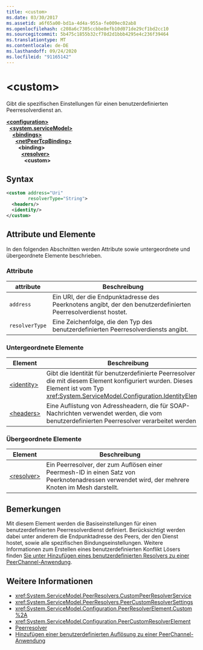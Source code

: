 ```yaml
---
title: <custom>
ms.date: 03/30/2017
ms.assetid: a6f65a00-bd1a-4d4a-955a-fe009ec02ab8
ms.openlocfilehash: c208a6c7305ccbbe8efb10d071de29cf1bd2cc10
ms.sourcegitcommit: 5b475c1855b32cf78d2d1bbb4295e4c236f39464
ms.translationtype: MT
ms.contentlocale: de-DE
ms.lasthandoff: 09/24/2020
ms.locfileid: "91165142"
---
```

# \<custom>

Gibt die spezifischen Einstellungen für einen benutzerdefinierten Peerresolverdienst an.  
  
[**\<configuration>**](../configuration-element.md)\
&nbsp;&nbsp;[**\<system.serviceModel>**](system-servicemodel.md)\
&nbsp;&nbsp;&nbsp;&nbsp;[**\<bindings>**](bindings.md)\
&nbsp;&nbsp;&nbsp;&nbsp;&nbsp;&nbsp;[**\<netPeerTcpBinding>**](netpeertcpbinding.md)\
&nbsp;&nbsp;&nbsp;&nbsp;&nbsp;&nbsp;&nbsp;&nbsp;**\<binding>**\
&nbsp;&nbsp;&nbsp;&nbsp;&nbsp;&nbsp;&nbsp;&nbsp;&nbsp;&nbsp;[**\<resolver>**](resolver.md)\
&nbsp;&nbsp;&nbsp;&nbsp;&nbsp;&nbsp;&nbsp;&nbsp;&nbsp;&nbsp;&nbsp;&nbsp;**\<custom>**  
  
## <a name="syntax"></a>Syntax  
  
```xml  
<custom address="Uri"
        resolverType="String">
  <headers/>
  <identity/>
</custom>
```  
  
## <a name="attributes-and-elements"></a>Attribute und Elemente  

 In den folgenden Abschnitten werden Attribute sowie untergeordnete und übergeordnete Elemente beschrieben.  
  
### <a name="attributes"></a>Attribute  
  
|attribute|Beschreibung|  
|---------------|-----------------|  
|`address`|Ein URI, der die Endpunktadresse des Peerknotens angibt, der den benutzerdefinierten Peerresolverdienst hostet.|  
|`resolverType`|Eine Zeichenfolge, die den Typ des benutzerdefinierten Peerresolverdiensts angibt.|  
  
### <a name="child-elements"></a>Untergeordnete Elemente  
  
|Element|Beschreibung|  
|-------------|-----------------|  
|[\<identity>](identity.md)|Gibt die Identität für benutzerdefinierte Peerresolver an, die mit diesem Element konfiguriert wurden. Dieses Element ist vom Typ <xref:System.ServiceModel.Configuration.IdentityElement>.|  
|[\<headers>](headers-element.md)|Eine Auflistung von Adressheadern, die für SOAP-Nachrichten verwendet werden, die vom benutzerdefinierten Peerresolver verarbeitet werden.|  
  
### <a name="parent-elements"></a>Übergeordnete Elemente  
  
|Element|Beschreibung|  
|-------------|-----------------|  
|[\<resolver>](resolver.md)|Ein Peerresolver, der zum Auflösen einer Peermesh-ID in einen Satz von Peerknotenadressen verwendet wird, der mehrere Knoten im Mesh darstellt.|  
  
## <a name="remarks"></a>Bemerkungen  

 Mit diesem Element werden die Basiseinstellungen für einen benutzerdefinierten Peerresolverdienst definiert. Berücksichtigt werden dabei unter anderem die Endpunktadresse des Peers, der den Dienst hostet, sowie alle spezifischen Bindungseinstellungen. Weitere Informationen zum Erstellen eines benutzerdefinierten Konflikt Lösers finden [Sie unter Hinzufügen eines benutzerdefinierten Resolvers zu einer PeerChannel-Anwendung](/previous-versions/ms730105(v=vs.90)).  
  
## <a name="see-also"></a>Weitere Informationen

- <xref:System.ServiceModel.PeerResolvers.CustomPeerResolverService>
- <xref:System.ServiceModel.PeerResolvers.PeerCustomResolverSettings>
- <xref:System.ServiceModel.Configuration.PeerResolverElement.Custom%2A>
- <xref:System.ServiceModel.Configuration.PeerCustomResolverElement>
- [Peerresolver](../../../wcf/feature-details/peer-resolvers.md)
- [Hinzufügen einer benutzerdefinierten Auflösung zu einer PeerChannel-Anwendung](/previous-versions/ms730105(v=vs.90))
